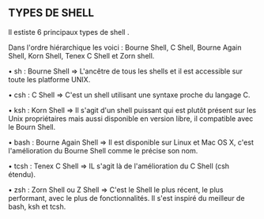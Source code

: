 ## TYPES DE SHELL 

Il estiste 6 principaux types de shell . 

Dans l'ordre hiérarchique les voici : Bourne Shell, C Shell, Bourne Again Shell, Korn Shell, Tenex C Shell et Zorn shell.
 

• sh : Bourne Shell => L'ancêtre de tous les shells et il est accessible sur toute les platforme UNIX.

• csh : C Shell => C'est un shell utilisant une syntaxe proche du langage C.

• ksh : Korn Shell => Il s'agit d'un shell puissant qui est plutôt présent sur les Unix propriétaires mais aussi disponible en version libre, il compatible avec le Bourn Shell.

• bash : Bourne Again Shell => Il est disponible sur Linux et Mac OS X, c'est l'amélioration du Bourne Shell comme le précise son nom.

• tcsh : Tenex C Shell => IL s'agit là de l'amélioration du C Shell (csh étendu).

• zsh : Zorn Shell ou Z Shell => C'est le Shell le plus récent, le plus performant, avec le plus de fonctionnalités. Il s'est inspiré du meilleur de bash, ksh et                                    tcsh.
